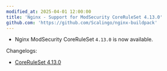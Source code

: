 ```yaml
---
modified_at: 2025-04-01 12:00:00
title: 'Nginx - Support for ModSecurity CoreRuleSet 4.13.0'
github.com: 'https://github.com/Scalingo/nginx-buildpack'
---
```


- Nginx ModSecurity CoreRuleSet `4.13.0` is now available.

Changelogs:
- [CoreRuleSet 4.13.0](https://github.com/coreruleset/coreruleset/releases/tag/v4.13.0)
